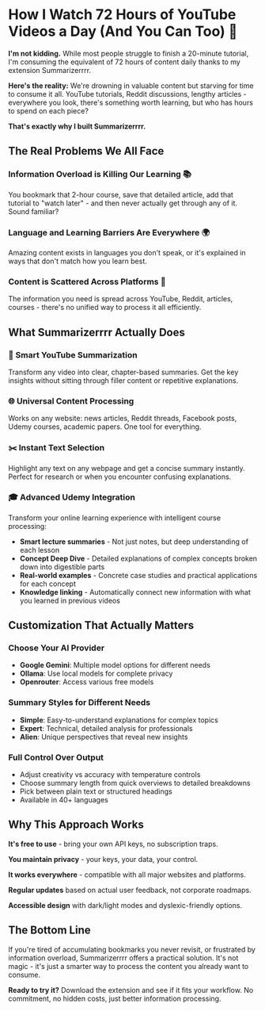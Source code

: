 # How I Watch 72 Hours of YouTube Videos a Day (And You Can Too) 🤯

**I'm not kidding.** While most people struggle to finish a 20-minute tutorial, I'm consuming the equivalent of 72 hours of content daily thanks to my extension Summarizerrrr.

**Here's the reality:** We're drowning in valuable content but starving for time to consume it all. YouTube tutorials, Reddit discussions, lengthy articles - everywhere you look, there's something worth learning, but who has hours to spend on each piece?

**That's exactly why I built Summarizerrrr.**

## The Real Problems We All Face

### Information Overload is Killing Our Learning 📚

You bookmark that 2-hour course, save that detailed article, add that tutorial to "watch later" - and then never actually get through any of it. Sound familiar?

### Language and Learning Barriers Are Everywhere 🌍

Amazing content exists in languages you don't speak, or it's explained in ways that don't match how you learn best.

### Content is Scattered Across Platforms 🧩

The information you need is spread across YouTube, Reddit, articles, courses - there's no unified way to process it all efficiently.

## What Summarizerrrr Actually Does

### 🎥 Smart YouTube Summarization

Transform any video into clear, chapter-based summaries. Get the key insights without sitting through filler content or repetitive explanations.

### 🌐 Universal Content Processing

Works on any website: news articles, Reddit threads, Facebook posts, Udemy courses, academic papers. One tool for everything.

### ✂️ Instant Text Selection

Highlight any text on any webpage and get a concise summary instantly. Perfect for research or when you encounter confusing explanations.

### 🎓 Advanced Udemy Integration

Transform your online learning experience with intelligent course processing:

- **Smart lecture summaries** - Not just notes, but deep understanding of each lesson
- **Concept Deep Dive** - Detailed explanations of complex concepts broken down into digestible parts
- **Real-world examples** - Concrete case studies and practical applications for each concept
- **Knowledge linking** - Automatically connect new information with what you learned in previous videos

## Customization That Actually Matters

### Choose Your AI Provider

- **Google Gemini**: Multiple model options for different needs
- **Ollama**: Use local models for complete privacy
- **Openrouter**: Access various free models

### Summary Styles for Different Needs

- **Simple**: Easy-to-understand explanations for complex topics
- **Expert**: Technical, detailed analysis for professionals
- **Alien**: Unique perspectives that reveal new insights

### Full Control Over Output

- Adjust creativity vs accuracy with temperature controls
- Choose summary length from quick overviews to detailed breakdowns
- Pick between plain text or structured headings
- Available in 40+ languages

## Why This Approach Works

**It's free to use** - bring your own API keys, no subscription traps.

**You maintain privacy** - your keys, your data, your control.

**It works everywhere** - compatible with all major websites and platforms.

**Regular updates** based on actual user feedback, not corporate roadmaps.

**Accessible design** with dark/light modes and dyslexic-friendly options.

## The Bottom Line

If you're tired of accumulating bookmarks you never revisit, or frustrated by information overload, Summarizerrrr offers a practical solution. It's not magic - it's just a smarter way to process the content you already want to consume.

**Ready to try it?** Download the extension and see if it fits your workflow. No commitment, no hidden costs, just better information processing.
